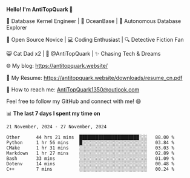 
**Hello! I'm AntiTopQuark 👋**

🔧 Database Kernel Engineer | 🌊 OceanBase | 🤖 Autonomous Database Explorer

🌱 Open Source Novice | 💻 Coding Enthusiast | 🔍 Detective Fiction Fan

😸 Cat Dad x2 | 🎉 @AntiTopQuark | ✨ Chasing Tech & Dreams

🌐 My blog: https://antitopquark.website/

📄 My Resume: https://antitopquark.website/downloads/resume_cn.pdf

📧 How to reach me: AntiTopQuark1350@outlook.com

Feel free to follow my GitHub and connect with me! 😄

📊 **The last 7 days I spent my time on** 

<!--START_SECTION:waka-->
```text
21 November, 2024 - 27 November, 2024

Other      44 hrs 21 mins  ██████████████████████░░░   88.00 % 
Python     1 hr 56 mins    █░░░░░░░░░░░░░░░░░░░░░░░░   03.84 % 
CMake      1 hr 31 mins    ░░░░░░░░░░░░░░░░░░░░░░░░░   03.03 % 
Markdown   1 hr 27 mins    ░░░░░░░░░░░░░░░░░░░░░░░░░   02.89 % 
Bash       33 mins         ░░░░░░░░░░░░░░░░░░░░░░░░░   01.09 % 
Dotenv     14 mins         ░░░░░░░░░░░░░░░░░░░░░░░░░   00.48 % 
C++        7 mins          ░░░░░░░░░░░░░░░░░░░░░░░░░   00.24 %
```
<!--END_SECTION:waka-->


